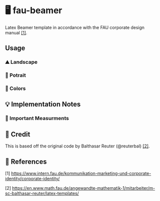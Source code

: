 # 🖥️ fau-beamer
Latex Beamer template in accordance with the FAU corporate design manual [[1]](#1). 

## Usage
### ⛰️ Landscape
### 🎴 Potrait
### 🎨 Colors

## 💡 Implementation Notes
### 📏 Important Measurments


## 🍺 Credit
This is based off the original code by Balthasar Reuter (@reuterbal) [[2]](#2).

## 🔖 References
<a id="1">[1]</a> https://www.intern.fau.de/kommunikation-marketing-und-corporate-identity/corporate-identity/

<a id="2">[2]</a> https://en.www.math.fau.de/angewandte-mathematik-1/mitarbeiter/m-sc-balthasar-reuter/latex-templates/
